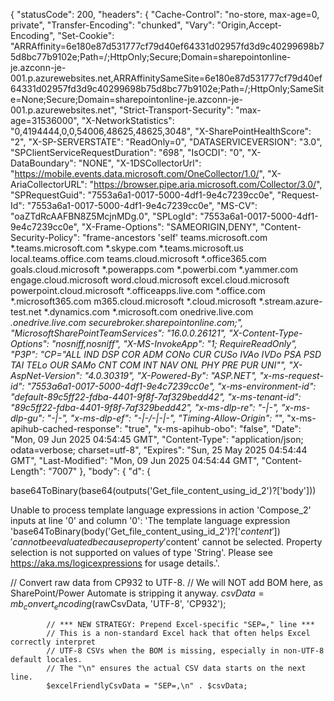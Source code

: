 {
    "statusCode": 200,
    "headers": {
        "Cache-Control": "no-store, max-age=0, private",
        "Transfer-Encoding": "chunked",
        "Vary": "Origin,Accept-Encoding",
        "Set-Cookie": "ARRAffinity=6e180e87d531777cf79d40ef64331d02957fd3d9c40299698b75d8bc77b9102e;Path=/;HttpOnly;Secure;Domain=sharepointonline-je.azconn-je-001.p.azurewebsites.net,ARRAffinitySameSite=6e180e87d531777cf79d40ef64331d02957fd3d9c40299698b75d8bc77b9102e;Path=/;HttpOnly;SameSite=None;Secure;Domain=sharepointonline-je.azconn-je-001.p.azurewebsites.net",
        "Strict-Transport-Security": "max-age=31536000",
        "X-NetworkStatistics": "0,4194444,0,0,54006,48625,48625,3048",
        "X-SharePointHealthScore": "2",
        "X-SP-SERVERSTATE": "ReadOnly=0",
        "DATASERVICEVERSION": "3.0",
        "SPClientServiceRequestDuration": "698",
        "IsOCDI": "0",
        "X-DataBoundary": "NONE",
        "X-1DSCollectorUrl": "https://mobile.events.data.microsoft.com/OneCollector/1.0/",
        "X-AriaCollectorURL": "https://browser.pipe.aria.microsoft.com/Collector/3.0/",
        "SPRequestGuid": "7553a6a1-0017-5000-4df1-9e4c7239cc0e",
        "Request-Id": "7553a6a1-0017-5000-4df1-9e4c7239cc0e",
        "MS-CV": "oaZTdRcAAFBN8Z5McjnMDg.0",
        "SPLogId": "7553a6a1-0017-5000-4df1-9e4c7239cc0e",
        "X-Frame-Options": "SAMEORIGIN,DENY",
        "Content-Security-Policy": "frame-ancestors 'self' teams.microsoft.com *.teams.microsoft.com *.skype.com *.teams.microsoft.us local.teams.office.com teams.cloud.microsoft *.office365.com goals.cloud.microsoft *.powerapps.com *.powerbi.com *.yammer.com engage.cloud.microsoft word.cloud.microsoft excel.cloud.microsoft powerpoint.cloud.microsoft *.officeapps.live.com *.office.com *.microsoft365.com m365.cloud.microsoft *.cloud.microsoft *.stream.azure-test.net *.dynamics.com *.microsoft.com onedrive.live.com *.onedrive.live.com securebroker.sharepointonline.com;",
        "MicrosoftSharePointTeamServices": "16.0.0.26121",
        "X-Content-Type-Options": "nosniff,nosniff",
        "X-MS-InvokeApp": "1; RequireReadOnly",
        "P3P": "CP=\"ALL IND DSP COR ADM CONo CUR CUSo IVAo IVDo PSA PSD TAI TELo OUR SAMo CNT COM INT NAV ONL PHY PRE PUR UNI\"",
        "X-AspNet-Version": "4.0.30319",
        "X-Powered-By": "ASP.NET",
        "x-ms-request-id": "7553a6a1-0017-5000-4df1-9e4c7239cc0e",
        "x-ms-environment-id": "default-89c5ff22-fdba-4401-9f8f-7af329bedd42",
        "x-ms-tenant-id": "89c5ff22-fdba-4401-9f8f-7af329bedd42",
        "x-ms-dlp-re": "-|-",
        "x-ms-dlp-gu": "-|-",
        "x-ms-dlp-ef": "-|-/-|-|-",
        "Timing-Allow-Origin": "*",
        "x-ms-apihub-cached-response": "true",
        "x-ms-apihub-obo": "false",
        "Date": "Mon, 09 Jun 2025 04:54:45 GMT",
        "Content-Type": "application/json; odata=verbose; charset=utf-8",
        "Expires": "Sun, 25 May 2025 04:54:44 GMT",
        "Last-Modified": "Mon, 09 Jun 2025 04:54:44 GMT",
        "Content-Length": "7007"
    },
    "body": {
        "d": {


base64ToBinary(base64(outputs('Get_file_content_using_id_2')?['body']))


Unable to process template language expressions in action 'Compose_2' inputs at line '0' and column '0': 'The template language expression 'base64ToBinary(body('Get_file_content_using_id_2')?['$content'])' cannot be evaluated because property '$content' cannot be selected. Property selection is not supported on values of type 'String'. Please see https://aka.ms/logicexpressions for usage details.'.



// Convert raw data from CP932 to UTF-8.
            // We will NOT add BOM here, as SharePoint/Power Automate is stripping it anyway.
            $csvData = mb_convert_encoding($rawCsvData, 'UTF-8', 'CP932');

            // *** NEW STRATEGY: Prepend Excel-specific "SEP=," line ***
            // This is a non-standard Excel hack that often helps Excel correctly interpret
            // UTF-8 CSVs when the BOM is missing, especially in non-UTF-8 default locales.
            // The "\n" ensures the actual CSV data starts on the next line.
            $excelFriendlyCsvData = "SEP=,\n" . $csvData; 
